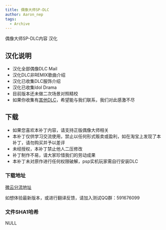 ```yaml
---
title: 偶像大师SP-DLC
author: Aaron_nep
tags:
  - Archive
---
```


偶像大师SP-DLC内容 汉化

## 汉化说明

- 汉化全部偶像DLC Mail
- 汉化DLC非REMIX歌曲介绍
- 汉化已收集DLC服饰介绍
- 汉化已收集Idol Drama
- 目前版本还未做二次场景对照精校
- 如果你收集有[其他DLC](https://imas-sp.com/resort/)，希望能与我们联系，我们对此感激不尽

## 下载

- 如果您喜欢本补丁内容，请支持正版偶像大师相关
- 本补丁仅供学习交流使用，禁止以任何形式贩卖或盈利，如在淘宝上发现了本补丁，请勿购买并予以差评
- 未经授权，本补丁禁止他人二压修改
- 补丁制作不易，请大家珍惜我们的劳动成果
- 本补丁未对原作进行任何权限破解，psp实机玩家需自行安装DLC

### 下载地址

[微云分流地址](https://share.weiyun.com/SDJaXOmH)

如想体验最新版本，或进行翻译反馈，请加入测试QQ群：591676099

### 文件SHA1哈希

NULL
